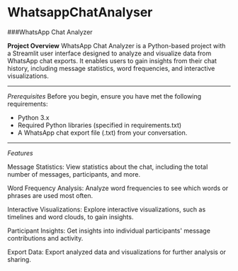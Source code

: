 # WhatsappChatAnalyser

###WhatsApp Chat Analyzer

**Project Overview**
WhatsApp Chat Analyzer is a Python-based project with a Streamlit user interface designed to analyze and visualize data from WhatsApp chat exports. It enables users to gain insights from their chat history, including message statistics, word frequencies, and interactive visualizations.


_____________________________________________________________________________________________________________________________________________________________

*Prerequisites*
Before you begin, ensure you have met the following requirements:

* Python 3.x
* Required Python libraries (specified in requirements.txt)
* A WhatsApp chat export file (.txt) from your conversation.


___________________________________________________________________________________________________________________________________________________________________


*Features*


Message Statistics: View statistics about the chat, including the total number of messages, participants, and more.

Word Frequency Analysis: Analyze word frequencies to see which words or phrases are used most often.

Interactive Visualizations: Explore interactive visualizations, such as timelines and word clouds, to gain insights.

Participant Insights: Get insights into individual participants' message contributions and activity.

Export Data: Export analyzed data and visualizations for further analysis or sharing.

